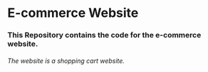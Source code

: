 # E-commerce Website
### This Repository contains the code for the e-commerce website.
###### The website is a shopping cart website.